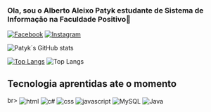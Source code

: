 ### Ola, sou o Alberto Aleixo Patyk estudante de Sistema de Informação na Faculdade Positivo👋

[![Facebook]( 	https://img.shields.io/badge/Facebook-1877F2?style=for-the-badge&logo=facebook&logoColor=white)](https://www.facebook.com/Alberto.Aleixo.Patyk)
[![Instagram](https://img.shields.io/badge/Instagram-E4405F?style=for-the-badge&logo=instagram&logoColor=white)](https://www.instagram.com/aapatyk/)

![Patyk´s GitHub stats](https://github-readme-stats.vercel.app/api?username=alpatyk&show_icons=true&theme=dracula)

[![Top Langs](https://github-readme-stats.vercel.app/api/top-langs/?username=alpatyk&layout=pie)](https://github.com/alpatyk/github-readme-stats)
![Top Langs](https://github-readme-stats.vercel.app/api/top-langs/?username=alpatyk&hide_progress=true)

## Tecnologia aprentidas ate o momento
<div style="display: inline_block"></div>br>
  <img align=center alt="html" src="https://img.shields.io/badge/HTML-239120?style=for-the-badge&logo=html5&logoColor=white"/>
  <img align=center alt="c#" src="https://img.shields.io/badge/C%23-239120?style=for-the-badge&logo=c-sharp&logoColor=white"/>
  <img align=center alt="css" src="https://img.shields.io/badge/CSS-239120?&style=for-the-badge&logo=css3&logoColor=white"/>
  <img align=center alt="javascript" src="https://img.shields.io/badge/JavaScript-F7DF1E?style=for-the-badge&logo=javascript&logoColor=black"/>
  <img align=center alt="MySQL" src=" 	https://img.shields.io/badge/MySQL-00000F?style=for-the-badge&logo=mysql&logoColor=white"/>
  <img align=center alt="Java" src="https://img.shields.io/badge/Java-ED8B00?style=for-the-badge&logo=openjdk&logoColor=white"/>
</div>

